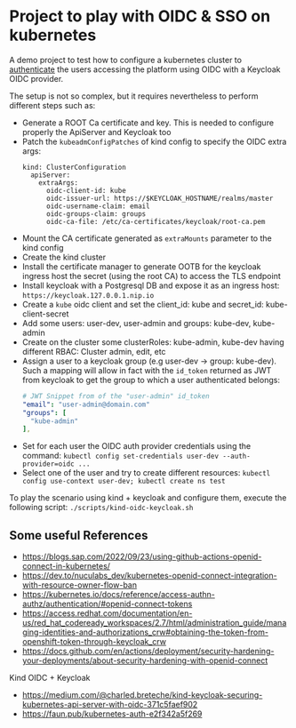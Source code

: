 # Project to play with OIDC & SSO on kubernetes

A demo project to test how to configure a kubernetes cluster to [authenticate](https://kubernetes.io/docs/reference/access-authn-authz/authentication/#openid-connect-tokens) the users accessing the platform
using OIDC with a Keycloak OIDC provider.

The setup is not so complex, but it requires nevertheless to perform different steps such as:
- Generate a ROOT Ca certificate and key. This is needed to configure properly the ApiServer and Keycloak too
- Patch the `kubeadmConfigPatches` of kind config to specify the OIDC extra args:
  ```
  kind: ClusterConfiguration
    apiServer:
      extraArgs:
        oidc-client-id: kube
        oidc-issuer-url: https://$KEYCLOAK_HOSTNAME/realms/master
        oidc-username-claim: email
        oidc-groups-claim: groups
        oidc-ca-file: /etc/ca-certificates/keycloak/root-ca.pem
  ```
- Mount the CA certificate generated as `extraMounts` parameter to the kind config
- Create the kind cluster
- Install the certificate manager to generate OOTB for the keycloak ingress host the secret (using the root CA) to access the TLS endpoint
- Install keycloak with a Postgresql DB and expose it as an ingress host: `https://keycloak.127.0.0.1.nip.io` 
- Create a `kube` oidc client and set the client_id: kube and secret_id: kube-client-secret
- Add some users: user-dev, user-admin and groups: kube-dev, kube-admin
- Create on the cluster some clusterRoles: kube-admin, kube-dev having different RBAC: Cluster admin, edit, etc
- Assign a user to a keycloak group (e.g user-dev -> group: kube-dev). Such a mapping will allow in fact with the `id_token` returned as JWT from keycloak to get the group to which a user authenticated belongs:
  ```yaml
  # JWT Snippet from of the "user-admin" id_token
  "email": "user-admin@domain.com"
  "groups": [
    "kube-admin"
  ],
  ```
- Set for each user the OIDC auth provider credentials using the command: `kubectl config set-credentials user-dev --auth-provider=oidc ...` 
- Select one of the user and try to create different resources: `kubectl config use-context user-dev; kubectl create ns test`

To play the scenario using kind + keycloak and configure them, execute the following script: `./scripts/kind-oidc-keycloak.sh`

## Some useful References

- https://blogs.sap.com/2022/09/23/using-github-actions-openid-connect-in-kubernetes/
- https://dev.to/nuculabs_dev/kubernetes-openid-connect-integration-with-resource-owner-flow-ban
- https://kubernetes.io/docs/reference/access-authn-authz/authentication/#openid-connect-tokens
- https://access.redhat.com/documentation/en-us/red_hat_codeready_workspaces/2.7/html/administration_guide/managing-identities-and-authorizations_crw#obtaining-the-token-from-openshift-token-through-keycloak_crw
- https://docs.github.com/en/actions/deployment/security-hardening-your-deployments/about-security-hardening-with-openid-connect

Kind OIDC + Keycloak

- https://medium.com/@charled.breteche/kind-keycloak-securing-kubernetes-api-server-with-oidc-371c5faef902
- https://faun.pub/kubernetes-auth-e2f342a5f269

